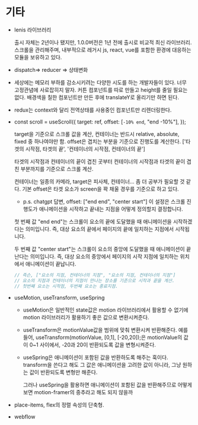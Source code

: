 # 기타

- lenis 라이브러리

  출시 자체는 2년이나 됐지만, 1.0.0버전은 1년 전에 출시로 비교적 최신 라이브러리. 스크롤을 관리해주며, 내부적으로 레거시 js, react, vue를 포함한 환경에 대응하는 모듈을 보유하고 있다.

- dispatch=> reducer => 상태변화

- 세상에는 메모리 부하를 감소시키려는 다양한 시도를 하는 개발자들이 있다. 너무 고정관념에 사로잡히지 말자. 커튼 컴포넌트를 따로 만들고 height를 줄일 필요는 없다. 배경색을 칠한 컴포넌트만 만든 후에 translateY로 올리기만 하면 된다.

- redux는 context와 달리 전역상태를 사용중인 컴포넌트만 리렌더링한다.

- const scroll = useScroll({
  target: ref,
  offset: [`-10% end`, "end -10%"],
  });

  target을 기준으로 스크롤 값을 계산, 컨테이너는 반드시 relative, absolute, fixed 중 하나여야만 함. offset은 겹치는 부분을 기준으로 진행도를 계산한다.
  ['타겟의 시작점, 타겟의 끝', '컨테이너의 시작점, 컨테이너의 끝']

  타겟의 시작점과 컨테이너의 끝이 겹친 곳부터 컨테이너의 시작점과 타겟의 끝이 겹친 부분까지를 기준으로 스크롤 계산.

  컨테이너는 일종의 카메라, target은 피사체, 컨테이너... 좀 더 공부가 필요할 것 같다. 기본 offset은 타겟 요소가 screen을 꽉 채울 경우를 기준으로 하고 있다.

  - p.s. chatgpt 답변, offset: ["end end", "center start"]
    이 설정은 스크롤 진행도가 애니메이션을 시작하고 끝내는 지점을 어떻게 정의할지 결정합니다.

  첫 번째 값 "end end"는 스크롤이 요소의 끝에 도달했을 때 애니메이션을 시작하겠다는 의미입니다. 즉, 대상 요소의 끝에서 페이지의 끝에 일치하는 지점에서 시작됩니다.

  두 번째 값 "center start"는 스크롤이 요소의 중앙에 도달했을 때 애니메이션이 끝난다는 의미입니다. 즉, 대상 요소의 중앙에서 페이지의 시작 지점에 일치하는 위치에서 애니메이션이 끝납니다.

  ```js
  // 즉슨, ["요소의 지점, 컨테이너의 지점", "요소의 지점, 컨테이너의 지점"]
  // 요소의 지점과 컨테이너의 지점이 만나는 장소를 기준으로 시작과 끝을 계산.
  // 첫번째 요소는 시작점, 두번째 요소는 종료지점.
  ```

- useMotion, useTransform, useSpring

  - useMotion은 일반적인 state값은 motion 라이브러리에서 활용할 수 없기에 motion 라이브러리가 활용하기 좋은 값으로 변환시켜준다.

  - useTransform은 motionValue값을 범위에 맞춰 변환시켜 반환해준다. 예를 들어, useTransform(motionValue, [0,1], [-20,20]);은 motionValue의 값이 0~1 사이에서, -20과 20이 반환되도록 값을 변형시켜준다.

  - useSpring은 애니메이션이 포함된 값을 반환하도록 해주는 훅이다. transform을 쓴다고 해도 그 값은 애니메이션을 고려한 값이 아니라, 그냥 원하는 값이 반환되도록 변형만 해준다.

    그러나 useSpring을 활용하면 애니메이션이 포함된 값을 반환해주므로 어떻게 보면 motion-framer의 중추라고 해도 되지 않을까

- place-items, flex의 정렬 속성의 단축형.

- webflow
